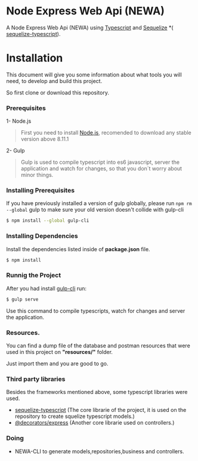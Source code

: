 # Node Express Web Api (NEWA)

A Node Express Web Api (NEWA) using [Typescript](https://www.typescriptlang.org/) and [Sequelize](http://docs.sequelizejs.com/) *( [sequelize-typescript](https://github.com/RobinBuschmann/sequelize-typescript)).

# Installation

This document will give you some information about what tools you will need, to develop and build this project.

So first clone or download this repository.

### Prerequisites

1- Node.js 
 
>First you need to install [Node.js](https://nodejs.org/), recomended to download any stable version above 8.11.1

2- Gulp 

>Gulp is used to compile typescript into es6 javascript, server the application and watch for changes, so that you don´t worry about minor things. 


### Installing Prerequisites


If you have previously installed a version of gulp globally, please run `npm rm --global` gulp to make sure your old version doesn't collide with gulp-cli

```sh
$ npm install --global gulp-cli
```



### Installing Dependencies

Install the dependencies listed inside of **package.json** file.

```sh
$ npm install 
```

### Runnig the Project 

After you had install [gulp-cli](###-Installing-Prerequisites) run:

```sh
$ gulp serve 
```

Use this command to compile typescripts, watch for changes and server the application.

### Resources.

You can find a dump file of the database and postman resources that were used in this project on **"resources/"** folder.

Just import them and you are good to go.

### Third party libraries

Besides the frameworks mentioned above, some typescript libraries were used. 

 * [sequelize-typescript](https://github.com/RobinBuschmann/sequelize-typescript) (The core librarie of the project, it is used on the repository to create squelize typescript models.)
 * [@decorators/express](https://www.npmjs.com/package/@decorators/express) (Another core librarie used on controllers.)


### Doing

 - NEWA-CLI to generate models,repositories,business and controllers.